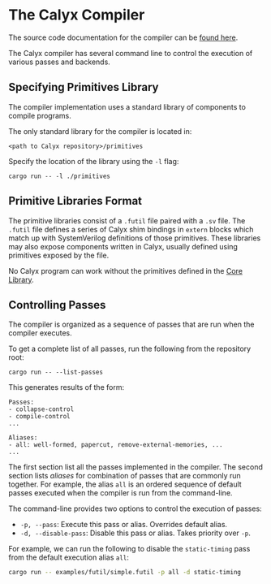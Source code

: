 # The Calyx Compiler

The source code documentation for the compiler can be [found here][comp].

The Calyx compiler has several command line to control the execution of various
passes and backends.

## Specifying Primitives Library

The compiler implementation uses a standard library of components to compile
programs.

The only standard library for the compiler is located in:
```
<path to Calyx repository>/primitives
```

Specify the location of the library using the `-l` flag:
```
cargo run -- -l ./primitives
```

## Primitive Libraries Format
The primitive libraries consist of a `.futil` file paired with a `.sv` file. The
`.futil` file defines a series of Calyx shim bindings in `extern` blocks which
match up with SystemVerilog definitions of those primitives. These libraries may
also expose components written in Calyx, usually defined using primitives
exposed by the file.

No Calyx program can work without the primitives defined in the [Core Library](libraries/core.md).

## Controlling Passes

The compiler is organized as a sequence of passes that are run when the compiler
executes.

To get a complete list of all passes, run the following from the repository
root:

```
cargo run -- --list-passes
```

This generates results of the form:

```
Passes:
- collapse-control
- compile-control
...

Aliases:
- all: well-formed, papercut, remove-external-memories, ...
...
```

The first section list all the passes implemented in the compiler.
The second section lists *aliases* for combination of passes that are commonly
run together.
For example, the alias `all` is an ordered sequence of default passes executed
when the compiler is run from the command-line.

The command-line provides two options to control the execution of passes:
- `-p, --pass`: Execute this pass or alias. Overrides default alias.
- `-d, --disable-pass`: Disable this pass or alias. Takes priority over `-p`.

For example, we can run the following to disable the `static-timing` pass from
the default execution alias `all`:

```bash
cargo run -- examples/futil/simple.futil -p all -d static-timing
```

[comp]: https://capra.cs.cornell.edu/docs/calyx/source/calyx/
